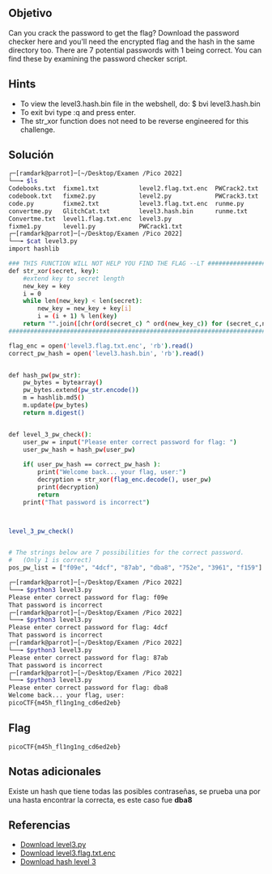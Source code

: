 ## Objetivo
Can you crack the password to get the flag? Download the password checker here and you'll need the encrypted flag and the hash in the same directory too. There are 7 potential passwords with 1 being correct. You can find these by examining the password checker script.

## Hints 
+ To view the level3.hash.bin file in the webshell, do: $ bvi level3.hash.bin
+ To exit bvi type :q and press enter.
+ The str_xor function does not need to be reverse engineered for this challenge.

## Solución
``` bash
┌─[ramdark@parrot]─[~/Desktop/Examen /Pico 2022]
└──╼ $ls
Codebooks.txt  fixme1.txt           level2.flag.txt.enc  PWCrack2.txt
codebook.txt   fixme2.py            level2.py            PWCrack3.txt
code.py        fixme2.txt           level3.flag.txt.enc  runme.py
convertme.py   GlitchCat.txt        level3.hash.bin      runme.txt
Convertme.txt  level1.flag.txt.enc  level3.py
fixme1.py      level1.py            PWCrack1.txt
┌─[ramdark@parrot]─[~/Desktop/Examen /Pico 2022]
└──╼ $cat level3.py
import hashlib

### THIS FUNCTION WILL NOT HELP YOU FIND THE FLAG --LT ########################
def str_xor(secret, key):
    #extend key to secret length
    new_key = key
    i = 0
    while len(new_key) < len(secret):
        new_key = new_key + key[i]
        i = (i + 1) % len(key)        
    return "".join([chr(ord(secret_c) ^ ord(new_key_c)) for (secret_c,new_key_c) in zip(secret,new_key)])
###############################################################################

flag_enc = open('level3.flag.txt.enc', 'rb').read()
correct_pw_hash = open('level3.hash.bin', 'rb').read()


def hash_pw(pw_str):
    pw_bytes = bytearray()
    pw_bytes.extend(pw_str.encode())
    m = hashlib.md5()
    m.update(pw_bytes)
    return m.digest()


def level_3_pw_check():
    user_pw = input("Please enter correct password for flag: ")
    user_pw_hash = hash_pw(user_pw)
    
    if( user_pw_hash == correct_pw_hash ):
        print("Welcome back... your flag, user:")
        decryption = str_xor(flag_enc.decode(), user_pw)
        print(decryption)
        return
    print("That password is incorrect")



level_3_pw_check()


# The strings below are 7 possibilities for the correct password. 
#   (Only 1 is correct)
pos_pw_list = ["f09e", "4dcf", "87ab", "dba8", "752e", "3961", "f159"]

┌─[ramdark@parrot]─[~/Desktop/Examen /Pico 2022]
└──╼ $python3 level3.py
Please enter correct password for flag: f09e
That password is incorrect
┌─[ramdark@parrot]─[~/Desktop/Examen /Pico 2022]
└──╼ $python3 level3.py
Please enter correct password for flag: 4dcf
That password is incorrect
┌─[ramdark@parrot]─[~/Desktop/Examen /Pico 2022]
└──╼ $python3 level3.py
Please enter correct password for flag: 87ab
That password is incorrect
┌─[ramdark@parrot]─[~/Desktop/Examen /Pico 2022]
└──╼ $python3 level3.py
Please enter correct password for flag: dba8
Welcome back... your flag, user:
picoCTF{m45h_fl1ng1ng_cd6ed2eb}


```


## Flag

```picoCTF{m45h_fl1ng1ng_cd6ed2eb} ```

## Notas adicionales
Existe un hash que tiene todas las posibles contraseñas, se prueba una por una hasta encontrar la correcta, es este caso fue **dba8**

## Referencias

+ [Download level3.py](https://artifacts.picoctf.net/c/24/level3.py)
+ [Download level3.flag.txt.enc](https://artifacts.picoctf.net/c/24/level3.flag.txt.enc)
+ [Download hash level 3](https://artifacts.picoctf.net/c/24/level3.hash.bin) 
